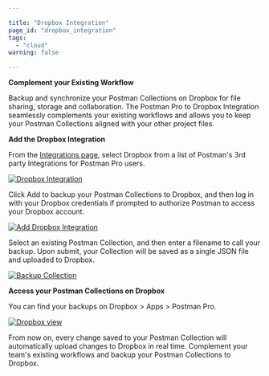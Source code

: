 ```yaml
---

title: "Dropbox Integration"
page_id: "dropbox_integration"
tags: 
  - "cloud"
warning: false

---
```


**Complement your Existing Workflow**

Backup and synchronize your Postman Collections on Dropbox for file sharing, storage and collaboration.  The Postman Pro to Dropbox Integration seamlessly complements your existing workflows and allows you to keep your Postman Collections aligned with your other project files. 

**Add the Dropbox Integration**

From the [Integrations page][0], select Dropbox from a list of Postman's 3rd party Integrations for Postman Pro users.

[![Dropbox Integration](https://assets.postman.com/postman-docs/dropINT.png)][1]

Click Add to backup your Postman Collections to Dropbox, and then log in with your Dropbox credentials if prompted to authorize Postman to access your Dropbox account.  

[![Add Dropbox Integration](https://assets.postman.com/postman-docs/dropbox_add.png)][2]

Select an existing Postman Collection, and then enter a filename to call your backup. Upon submit, your Collection will be saved as a single JSON file and uploaded to Dropbox.

[![Backup Collection](https://assets.postman.com/postman-docs/dropbox_backup.png)][3]

**Access your Postman Collections on Dropbox**

You can find your backups on Dropbox > Apps > Postman Pro.

[![Dropbox view](https://assets.postman.com/postman-docs/dropbox_view.png)][4]

From now on, every change saved to your Postman Collection will automatically upload changes to Dropbox in real time. Complement your team's existing workflows and backup your Postman Collections to Dropbox. 

[0]: https://app.getpostman.com/dashboard/integrations
[1]: https://assets.postman.com/postman-docs/dropINT.png
[2]: https://assets.postman.com/postman-docs/dropbox_add.png
[3]: https://assets.postman.com/postman-docs/dropbox_backup.png
[4]: https://assets.postman.com/postman-docs/dropbox_view.png
